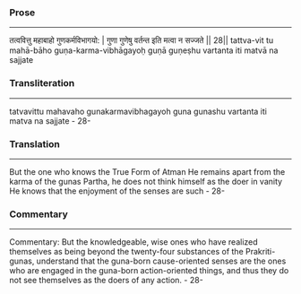 ### Prose 
 --- 
तत्ववित्तु महाबाहो गुणकर्मविभागयो: |
गुणा गुणेषु वर्तन्त इति मत्वा न सज्जते || 28||
tattva-vit tu mahā-bāho guṇa-karma-vibhāgayoḥ
guṇā guṇeṣhu vartanta iti matvā na sajjate

### Transliteration 
 --- 
tatvavittu mahavaho gunakarmavibhagayoh guna gunashu vartanta iti matva na sajjate - 28-

### Translation 
 --- 
But the one who knows the True Form of Atman He remains apart from the karma of the gunas Partha, he does not think himself as the doer in vanity He knows that the enjoyment of the senses are such - 28-

### Commentary 
 --- 
Commentary: But the knowledgeable, wise ones who have realized themselves as being beyond the twenty-four substances of the Prakriti-gunas, understand that the guna-born cause-oriented senses are the ones who are engaged in the guna-born action-oriented things, and thus they do not see themselves as the doers of any action. - 28-